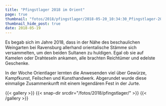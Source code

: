 ```yaml
---
title: "Pfingstlager 2018 im Orient"
page: true
thumbnail: "fotos/2018/pfingstlager/2018-05-20_10:34:30_Pfingstlager-2018.jpg"
thumbnail_hide_post: true
date: 2018-05-19
---
```


Es begab sich im Jahre 2018, dass in der Nähe des beschaulichen Weingarten bei
Ravensburg allerhand orientalische Stämme sich versammelten, um den beiden
Sultanen zu huldigen. Egal ob sie auf Kamelen oder Drahteseln ankamen, alle
brachten Reichtümer und edelste Geschenke.

In der Woche Orientlager lernten die Anwesenden viel über Gewürze, Kampfkunst,
Feilschen und Kunsthandwerk. Abgerundet wurde diese einmalige Zusammenkunft mit
einem legendären Fest in der Jurte.

{{< gallery >}}
  {{< snap-dir srcdir="/fotos/2018/pfingstlager/" >}}
{{< /gallery >}}
